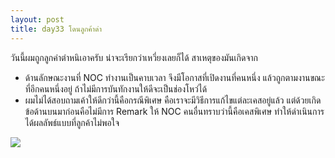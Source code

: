 ```yaml
---
layout: post
title: day33 โดนลูกค้าด่า
---
```

วันนี้ผมถูกลูกค่าตำหนิเอาครับ น่าจะเรียกว่าเหวี่ยงเลยก็ได้ สาเหตุของมันเกิดจาก

- ด้านลักษณะงานที่ NOC ทำงานเป็นคาบเวลา จึงมีโอกาสที่เปิดงานที่คนหนึ่ง แล้วถูกตามงานขณะที่อีกคนหนึ่งอยู่ ถ้าไม่มีการบันทักงานให้ดีจะเป็นช่องโหว่ได้
- ผมไม่ได้สอบถามเค้าให้ดีกว่านี้คือกรณีพิเศษ คือเราจะมีวิธีการแก้ไขแต่ละเคสอยู่แล้ว แต่ด้วยเกิดข้อด้านบนมาก่อนคือไม่มีการ Remark ให้ NOC คนอื่นทราบว่านี้คือเคสพิเศษ ทำให้ดำเนินการได้ผลลัพธ์แบบที่ลูกค้าไม่พอใจ

![](https://lh5.googleusercontent.com/-Xj1-FmuHCu4/U3MhQheSOyI/AAAAAAAAF3g/DsjVvVmj1LI/w1169-h865-no/IMG_20140514_145249.jpg)
